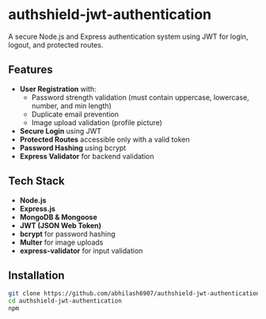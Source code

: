 # authshield-jwt-authentication

A secure Node.js and Express authentication system using JWT for login, logout, and protected routes.

## Features
- **User Registration** with:
  - Password strength validation (must contain uppercase, lowercase, number, and min length)
  - Duplicate email prevention
  - Image upload validation (profile picture)
- **Secure Login** using JWT
- **Protected Routes** accessible only with a valid token
- **Password Hashing** using bcrypt
- **Express Validator** for backend validation

## Tech Stack
- **Node.js**
- **Express.js**
- **MongoDB & Mongoose**
- **JWT (JSON Web Token)**
- **bcrypt** for password hashing
- **Multer** for image uploads
- **express-validator** for input validation

## Installation
```bash
git clone https://github.com/abhilash6907/authshield-jwt-authentication.git
cd authshield-jwt-authentication
npm 